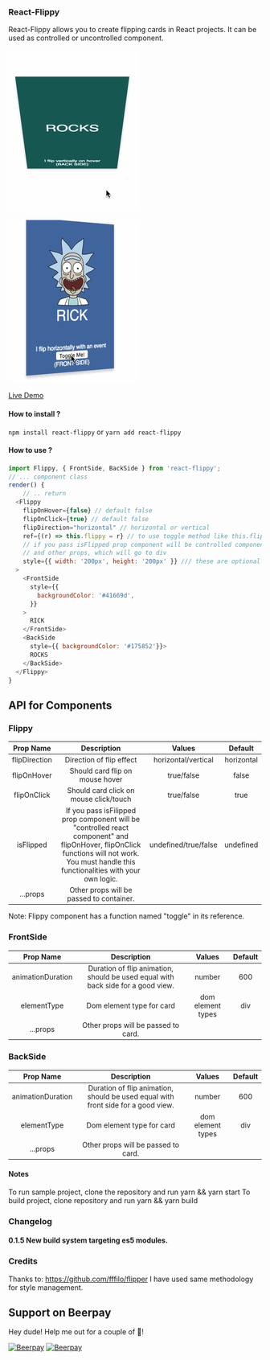 ### React-Flippy


React-Flippy allows you to create flipping cards in React projects. 
It can be used as controlled or uncontrolled component.

![Vertical](hover_flippy.gif)

![Horizontal](toggle_flippy.gif)


[Live Demo](http://flippy.sbaydin.com "Live Demo")


#### How to install ?

`npm install react-flippy` or `yarn add react-flippy`

#### How to use ?

```javascript
import Flippy, { FrontSide, BackSide } from 'react-flippy';
// ... component class
render() {
	// .. return
  <Flippy
    flipOnHover={false} // default false
    flipOnClick={true} // default false
    flipDirection="horizontal" // horizontal or vertical
    ref={(r) => this.flippy = r} // to use toggle method like this.flippy.toggle()
    // if you pass isFlipped prop component will be controlled component.
    // and other props, which will go to div
    style={{ width: '200px', height: '200px' }} /// these are optional style, it is not necessary
  >
    <FrontSide
      style={{
        backgroundColor: '#41669d',
      }}
    >
      RICK
    </FrontSide>
    <BackSide
      style={{ backgroundColor: '#175852'}}>
      ROCKS
    </BackSide>
  </Flippy>
}
```

## API for Components

### Flippy
| Prop Name | Description   | Values  | Default   |
| :------------: | :------------: | :------------: | :------------: |
|  flipDirection | Direction of flip effect  |  horizontal/vertical | horizontal|
|  flipOnHover | Should card flip on mouse hover  |  true/false  |  false  |
|  flipOnClick   | Should card click on mouse click/touch  | true/false   | true  |
|  isFlipped   |  If you pass isFilipped prop component will be "controlled react component" and flipOnHover, flipOnClick functions will not work. You must handle this functionalities with your own logic.   | undefined/true/false   | undefined  |
| ...props   | Other props will be passed to container.  |   |   |

Note: Flippy component has a function named "toggle" in its reference.

### FrontSide

| Prop Name | Description   | Values  | Default   |
| :------------: | :------------: | :------------: | :------------: |
|  animationDuration | Duration of flip animation, should be used equal with back side for a good view.  |  number | 600 |
|  elementType | Dom element type for card  | dom element types  |  div  |
| ...props   | Other props will be passed to card.  |   |   |


### BackSide

| Prop Name | Description   | Values  | Default   |
| :------------: | :------------: | :------------: | :------------: |
|  animationDuration | Duration of flip animation, should be used equal with front side for a good view.  |  number | 600 |
|  elementType | Dom element type for card  | dom element types  |  div  |
| ...props   | Other props will be passed to card.  |   |   |


#### Notes

To run sample project, clone the repository and run yarn && yarn start
To build project, clone repository and run yarn && yarn build


### Changelog
#### 0.1.5 New build system targeting es5 modules. 

### Credits

Thanks to: https://github.com/fffilo/flipper I have used same methodology for style management. 


## Support on Beerpay
Hey dude! Help me out for a couple of :beers:!

[![Beerpay](https://beerpay.io/sbayd/react-flippy/badge.svg?style=beer-square)](https://beerpay.io/sbayd/react-flippy)  [![Beerpay](https://beerpay.io/sbayd/react-flippy/make-wish.svg?style=flat-square)](https://beerpay.io/sbayd/react-flippy?focus=wish)